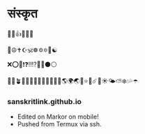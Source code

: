 # संस्कृत

🚀🌷👍✅❌🙏

  💟☮️✝️☪️🕉️☸️✡️🔯🕎☯️

❌⭕🛑❗❓‼️⁉️🔴🔵⚫⚪

🌱🌿🪴🍁🌾💐🌷🌹🐚🌸🌼🌻🌞🌎🌍🌏💫⭐🌟☄️🌈☀️🌤️⛅❄️💧💦☂️


### sanskritlink.github.io

- Edited on Markor on mobile!
- Pushed from Termux via ssh.


